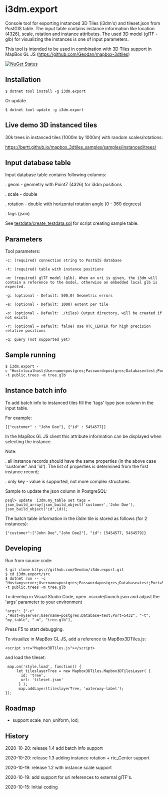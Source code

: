 # i3dm.export

Console tool for exporting instanced 3D Tiles (i3dm's) and tileset.json from PostGIS table. The input table contains instance information like location (4326), scale, rotation and instance attributes. The used 3D model (glTF - glb) for visualizing the instances is one of input parameters.

This tool is intended to be used in combination with 3D Tiles support in MapBox GL JS (https://github.com/Geodan/mapbox-3dtiles)

[![NuGet Status](http://img.shields.io/nuget/v/i3dm.export.svg?style=flat
)](https://www.nuget.org/packages/i3dm.export/)

## Installation

```
$ dotnet tool install -g i3dm.export
```

Or update

```
$ dotnet tool update -g i3dm.export
```

## Live demo 3D instanced tiles

30k trees in instanced tiles (1000m by 1000m) with random scales/rotations:

https://bertt.github.io/mapbox_3dtiles_samples/samples/instanced/trees/



## Input database table

Input database table contains following columns: 

. geom - geometry with PointZ (4326) for i3dm positions

. scale - double

. rotation - double with horizontal rotation angle (0 - 360 degrees)

. tags (json)

See [testdata/create_testdata.sql](testdata/create_testdata.sql) for script creating sample table. 

## Parameters

Tool parameters:

```
-c: (required) connection string to PostGIS database

-t: (required) table with instance positions

-m: (required) glTF model (glb). When an uri is given, the i3dm will contain a reference to the model, otherwise an embedded local glb is expected.

-g: (optional - Default: 500,0) Geometric errors

-e: (optional - Default: 1000) extent per tile

-o: (optional - Default: ./tiles) Output directory, will be created if not exists

-r: (optional = Default: false) Use RTC_CENTER for high precision relative positions

-q: query (not supported yet)
```

## Sample running

```
$ i3dm.export -c "Host=localhost;Username=postgres;Password=postgres;Database=test;Port=5432" -t public.trees -m tree.glb
```

## Instance batch info

To add batch info to instanced tiles fill the 'tags' type json column in the input table.

For example:

```
[{"customer" : "John Doe"}, {"id" : 5454577}]
```

In the MapBox GL JS client this attribute information can be displayed when selecting the instance.

Note: 

. all instance records should have the same properties (in the above case 'customer' and 'id'). 
The list of properties is determined from the first instance record;

. only key - value is supported, not more complex structures.

Sample to update the json column in PostgreSQL:

```
psql> update  i3dm.my_table set tags = json_build_array(json_build_object('customer','John Doe'), json_build_object('id',id));
```

The batch table information in the i3dm tile is stored as follows (for 2 instances):

```
{"customer":["John Doe","John Doe2"], "id": [5454577, 5454579]}
```

## Developing

Run from source code:

```
$ git clone https://github.com/Geodan/i3dm.export.git
$ cd i3dm.export/src
$ dotnet run -- -c "Host=myserver;Username=postgres;Password=postgres;Database=test;Port=5432" -t public.trees -m tree.glb
```

To develop in Visual Studio Code, open .vscode/launch.json and adjust the 'args' parameter to your environment

```
"args": ["-c" ,"Host=myserver;Username=postgres;Database=test;Port=5432", "-t", "my_table", "-m", "tree.glb"],
```

Press F5 to start debugging.

To visualize in MapBox GL JS, add a reference to MapBox3DTiles.js:

```
<script src="Mapbox3DTiles.js"></script>
```

and load the tileset:

```
 map.on('style.load', function() {
     let tileslayerTree = new Mapbox3DTiles.Mapbox3DTilesLayer( { 
       id: 'tree', 
       url: 'tileset.json'
      } );
      map.addLayer(tileslayerTree, 'waterway-label');
});
```

## Roadmap

- support  scale_non_uniform, lod;

## History

2020-10-20: release 1.4 add batch info support

2020-10-20: release 1.3 adding instance rotation + rtc_Center support 

2020-10-19: release 1.2 with instance scale support

2020-10-19: add support for uri references to external glTF's.

2020-10-15: Initial coding




